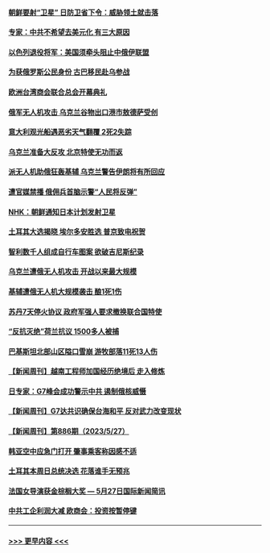 #### [朝鲜要射“卫星” 日防卫省下令：威胁领土就击落](../pages/prog202/a103721924.md?t=05300043) 
#### [专家：中共不希望去美元化 有三大原因](../pages/prog202/a103721844.md?t=05300043) 
#### [以色列退役将军：美国须牵头阻止中俄伊联盟](../pages/prog202/a103721856.md?t=05300043) 
#### [为获俄罗斯公民身份 古巴移民赴乌参战](../pages/prog202/a103721835.md?t=05300043) 
#### [欧洲台湾商会联合总会开幕典礼](../pages/prog202/a103721832.md?t=05300043) 
#### [俄军无人机攻击 乌克兰谷物出口港市敖德萨受创](../pages/prog202/a103721818.md?t=05300043) 
#### [意大利观光船遇恶劣天气翻覆 2死2失踪](../pages/prog202/a103721765.md?t=05300043) 
#### [乌克兰准备大反攻 北京特使无功而返](../pages/prog202/a103721763.md?t=05300043) 
#### [派无人机助俄狂轰基辅 乌克兰警告伊朗将有所回应](../pages/prog202/a103721735.md?t=05300043) 
#### [遭官媒禁播 俄佣兵首脑示警“人民将反弹”](../pages/prog202/a103721629.md?t=05300043) 
#### [NHK：朝鲜通知日本计划发射卫星](../pages/prog202/a103721620.md?t=05300043) 
#### [土耳其大选揭晓 埃尔多安胜选 普京致电祝贺](../pages/prog202/a103721589.md?t=05300043) 
#### [智利数千人组成自行车图案 欲破吉尼斯纪录](../pages/prog202/a103721468.md?t=05300043) 
#### [乌克兰遭俄无人机攻击 开战以来最大规模](../pages/prog202/a103721467.md?t=05300043) 
#### [基辅遭俄无人机大规模袭击 酿1死1伤](../pages/prog202/a103721385.md?t=05300043) 
#### [苏丹7天停火协议 政府军强人要求撤换联合国特使](../pages/prog202/a103721326.md?t=05300043) 
#### [“反抗灭绝”荷兰抗议 1500多人被捕](../pages/prog202/a103721332.md?t=05300043) 
#### [巴基斯坦北部山区隘口雪崩 游牧部落11死13人伤](../pages/prog202/a103721318.md?t=05300043) 
#### [【新闻周刊】越南工程师加国经历绝境后 走入修炼](../pages/prog202/a103721176.md?t=05300043) 
#### [日专家：G7峰会成功警示中共 遏制俄核威慑](../pages/prog202/a103721131.md?t=05300043) 
#### [【新闻周刊】G7达共识确保台海和平 反对武力改变现状](../pages/prog202/a103721159.md?t=05300043) 
#### [【新闻周刊】第886期（2023/5/27）](../pages/prog202/a103721178.md?t=05300043) 
#### [韩亚空中应急门打开 肇事乘客称因感不适](../pages/prog202/a103721126.md?t=05300043) 
#### [土耳其本周日总统决选 花落谁手无预兆](../pages/prog202/a103721136.md?t=05300043) 
#### [法国女导演获金棕榈大奖 — 5月27日国际新闻简讯](../pages/prog202/a103721125.md?t=05300043) 
#### [中共工企利润大减 欧商会：投资按暂停键](../pages/prog202/a103721040.md?t=05300043) 

----
#### [ >>> 更早内容 <<< ](../indexes/prog202-earlier.md)
